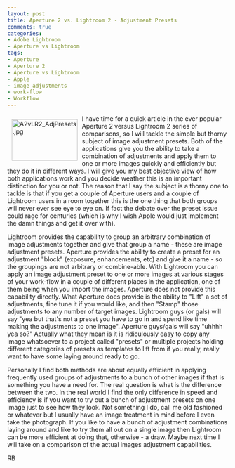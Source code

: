 ```yaml
---
layout: post
title: Aperture 2 vs. Lightroom 2 - Adjustment Presets
comments: true
categories:
- Adobe Lightroom
- Aperture vs Lightroom
tags:
- Aperture
- Aperture 2
- Aperture vs Lightroom
- Apple
- image adjustments
- work-flow
- Workflow
---
```

<a href="/wp-content/uploads/2008/A2vLR2_AdjPresets.jpg"><img title="A2vLR2_AdjPresets.jpg" src="/wp-content/uploads/2008/.thumbs/.A2vLR2_AdjPresets.jpg" border="0" alt="A2vLR2_AdjPresets.jpg" hspace="10" vspace="10" width="150" height="94" align="left" /></a>I have time for a quick article in the ever popular Aperture 2 versus Lightroom 2 series of comparisons, so I will tackle the simple but thorny subject of image adjustment presets. Both of the applications give you the ability to take a combination of adjustments and apply them to one or more images quickly and efficiently but they do it in different ways. I will give you my best objective view of how both applications work and you decide weather this is an important distinction for you or not. The reason that I say the subject is a thorny one to tackle is that if you get a couple of Aperture users and a couple of Lightroom users in a room together this is the one thing that both groups will never ever see eye to eye on.<!--more--> If fact the debate over the preset issue could rage for centuries (which is why I wish Apple would just implement the damn things and get it over with).

Lightroom provides the capability to group an arbitrary combination of image adjustments together and give that group a name - these are image adjustment presets. Aperture provides the ability to create a preset for an adjustment "block" (exposure, enhancements, etc) and give it a name - so the groupings are not arbitrary or combine-able. With Lightroom you can apply an image adjustment preset to one or more images at various stages of your work-flow in a couple of different places in the application, one of them being when you import the images. Aperture does not provide this capability directly. What Aperture does provide is the ability to "Lift" a set of adjustments, fine tune it if you would like, and then "Stamp" those adjustments to any number of target images. Lightroom guys (or gals) will say "yea but that's not a preset you have to go in and spend like time making the adjustments to one image". Aperture guys/gals will say "uhhhh yea so?" Actually what they mean is it is ridiculously easy to copy any image whatsoever to a project called "presets" or multiple projects holding different categories of presets as templates to lift from if you really, really want to have some laying around ready to go.

Personally I find both methods are about equally efficient in applying frequently used groups of adjustments to a bunch of other images if that is something you have a need for. The real question is what is the difference between the two. In the real world I find the only difference in speed and efficiency is if you want to try out a bunch of adjustment presets on one image just to see how they look. Not something I do, call me old fashioned or whatever but I usually have an image treatment in mind before I even take the photograph. If you like to have a bunch of adjustment combinations laying around and like to try them all out on a single image then Lightroom can be more efficient at doing that, otherwise - a draw. Maybe next time I will take on a comparison of the actual images adjustment capabilities.

RB
